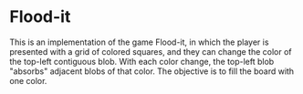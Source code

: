 # Flood-it

This is an implementation of the game Flood-it, in which the player is presented
with a grid of colored squares, and they can change the color of the top-left
contiguous blob.  With each color change, the top-left blob "absorbs" adjacent
blobs of that color.  The objective is to fill the board with one color.
